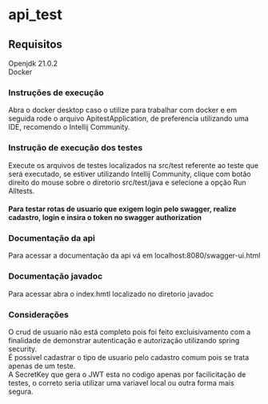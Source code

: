 # api_test
## Requisitos

Openjdk 21.0.2 <br>
Docker

### Instruções de execução
Abra o docker desktop caso o utilize para trabalhar com docker e em seguida
rode o arquivo ApitestApplication, de preferencia utilizando uma IDE, recomendo o Intellij Community.

### Instrução de execução dos testes
Execute os arquivos de testes localizados na src/test referente ao teste que será executado,
se estiver utilizando Intellij Community, clique com botão direito do mouse sobre o diretorio src/test/java e selecione a opção
Run Alltests.

#### Para testar rotas de usuario que exigem login pelo swagger, realize cadastro, login e insira o token no swagger authorization

### Documentação da api
Para acessar a documentação da api vá em localhost:8080/swagger-ui.html

### Documentação javadoc
Para acessar abra o index.hmtl localizado no diretorio javadoc

### Considerações
O crud de usuario não está completo pois foi feito excluisivamento com a finalidade de demonstrar autenticação e autorização utilizando spring security.<br>
É possivel cadastrar o tipo de usuario pelo cadastro comum pois se trata apenas de um teste.<br>
A SecretKey que gera o JWT esta no codigo apenas por facilicitação de testes, o correto seria utilizar uma variavel local ou outra forma mais segura.<br>
